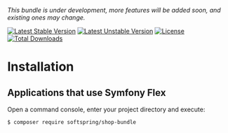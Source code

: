 
*This bundle is under development, more features will be added soon, and existing ones may change.*

[![Latest Stable Version](https://poser.pugx.org/softspring/shop-bundle/v/stable.svg)](https://packagist.org/packages/softspring/shop-bundle)
[![Latest Unstable Version](https://poser.pugx.org/softspring/shop-bundle/v/unstable.svg)](https://packagist.org/packages/softspring/shop-bundle)
[![License](https://poser.pugx.org/softspring/shop-bundle/license.svg)](https://packagist.org/packages/softspring/shop-bundle)
[![Total Downloads](https://poser.pugx.org/softspring/shop-bundle/downloads)](https://packagist.org/packages/softspring/shop-bundle)

# Installation

## Applications that use Symfony Flex

Open a command console, enter your project directory and execute:

```console
$ composer require softspring/shop-bundle
```
